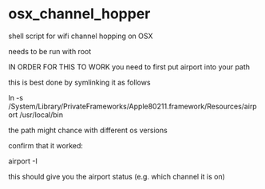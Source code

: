 # osx_channel_hopper
shell script for wifi channel hopping on OSX



 needs to be run with root

 IN ORDER FOR THIS TO WORK you need to first put airport into your path
 
 this is best done by symlinking it as follows
    
 ln -s /System/Library/PrivateFrameworks/Apple80211.framework/Resources/airport /usr/local/bin
    
 the path might chance with different os versions
    
 confirm that it worked:
    
 airport -I
    
 this should give you the airport status (e.g. which channel it is on)




